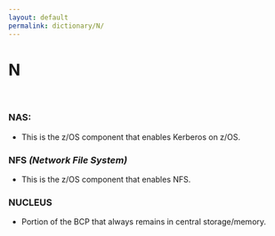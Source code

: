 ```yaml
---
layout: default
permalink: dictionary/N/
---
```


# N

&nbsp;

### NAS:
* This is the z/OS component that enables Kerberos on z/OS.

### NFS *(Network File System)*
* This is the z/OS component that enables NFS.

### NUCLEUS
* Portion of the BCP that always remains in central storage/memory.